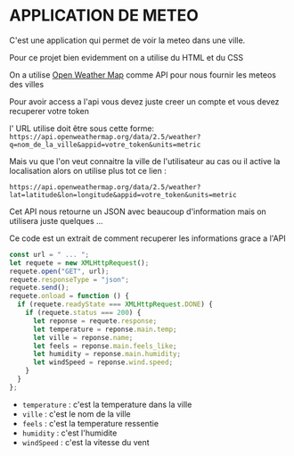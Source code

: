 # APPLICATION DE METEO

C'est une application qui permet de voir la meteo dans une ville.

Pour ce projet bien evidemment on a utilise du HTML et du CSS

On a utilise [Open Weather Map](https://openweathermap.org/current) comme API pour nous fournir les meteos des villes

Pour avoir access a l'api vous devez juste creer un compte et vous devez recuperer votre token

l' URL utilise doit être sous cette forme:
`https://api.openweathermap.org/data/2.5/weather?q=nom_de_la_ville&appid=votre_token&units=metric`

Mais vu que l'on veut connaitre la ville de l'utilisateur au cas ou il active la localisation alors on utilise plus tot ce lien :

`https://api.openweathermap.org/data/2.5/weather?lat=latitude&lon=longitude&appid=votre_token&units=metric`

Cet API nous retourne un JSON avec beaucoup d'information mais on utilisera juste quelques ...

Ce code est un extrait de comment recuperer les informations grace a l'API

```js
const url = " ... ";
let requete = new XMLHttpRequest();
requete.open("GET", url);
requete.responseType = "json";
requete.send();
requete.onload = function () {
  if (requete.readyState === XMLHttpRequest.DONE) {
    if (requete.status === 200) {
      let reponse = requete.response;
      let temperature = reponse.main.temp;
      let ville = reponse.name;
      let feels = reponse.main.feels_like;
      let humidity = reponse.main.humidity;
      let windSpeed = reponse.wind.speed;
    }
  }
};
```

- `temperature` : c'est la temperature dans la ville
- `ville` : c'est le nom de la ville
- `feels` : c'est la temperature ressentie
- `humidity` : c'est l'humidite
- `windSpeed` : c'est la vitesse du vent
